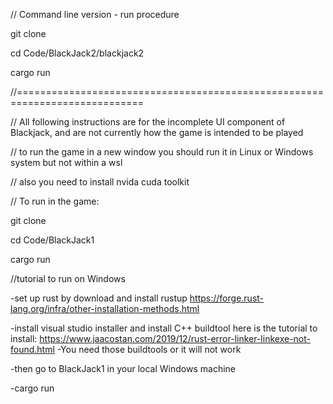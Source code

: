 // Command line version - run procedure

git clone

cd Code/BlackJack2/blackjack2

cargo run

//============================================================================

// All following instructions are for the incomplete UI component of Blackjack, and are not currently how the game is intended to be played

// to run the game in a new window you should run it in Linux or Windows system but not within a wsl

// also you need to install nvida cuda toolkit

// To run in the game:

git clone

cd Code/BlackJack1

cargo run


//tutorial to run on Windows

-set up rust by download and install rustup https://forge.rust-lang.org/infra/other-installation-methods.html

-install visual studio installer and install C++ buildtool here is the tutorial to install: https://www.jaacostan.com/2019/12/rust-error-linker-linkexe-not-found.html
-You need those buildtools or it will not work

-then go to BlackJack1 in your local Windows machine

-cargo run
